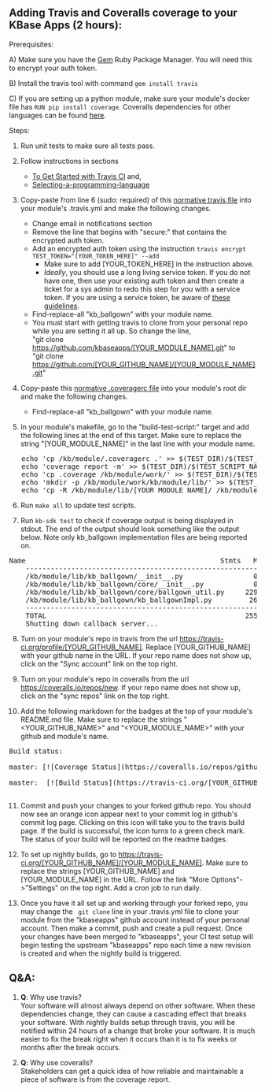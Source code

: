 Adding Travis and Coveralls coverage to your KBase Apps (2 hours):
-------------------------------------------------------------------
Prerequisites: <br>

A) Make sure you have the [Gem](https://rubygems.org/pages/download/) Ruby Package Manager. You will need this to encrypt your auth token.<br>

B) Install the travis tool with command ```gem install travis``` <br>

C) If you are setting up a python module, make sure your module's docker file has ```RUN pip install coverage```. Coveralls dependencies for other languages can be found [here](https://coveralls.zendesk.com/hc/en-us).

Steps:
1) Run unit tests to make sure all tests pass. 

2) Follow instructions in sections
   * [To Get Started with Travis CI](https://docs.travis-ci.com/user/getting-started/#To-get-started-with-Travis-CI) and, 
   * [Selecting-a-programming-language](https://docs.travis-ci.com/user/getting-started/#Selecting-a-programming-language)

3) Copy-paste from line 6 (sudo: required) of this [normative travis file](https://github.com/kbaseapps/kb_ballgown/blob/master/.travis.yml) into your module's .travis.yml and make the following changes. 
   * Change email in notifications section
   * Remove the line that begins with "secure:" that contains the encrypted auth token.
   * Add an encrypted auth token using the instruction ```travis encrypt TEST_TOKEN="[YOUR_TOKEN_HERE]" --add```
      * Make sure to add [YOUR_TOKEN_HERE] in the instruction above.
      * *Ideally*, you should use a long living service token. If you do not have one, then use your existing auth token and then create a ticket for a sys admin to redo this step for you with a service token. If you are using a service token, be aware of [these guidelines](/service_token.md).
   * Find-replace-all "kb_ballgown" with your module name.
   * You must start with getting travis to clone from your personal repo while you are setting it all up. So change the line, <br>"git clone https://github.com/kbaseapps/[YOUR_MODULE_NAME].git" to 
<br>"git clone https://github.com/[YOUR_GITHUB_NAME]/[YOUR_MODULE_NAME].git"
   
4) Copy-paste this [normative .coveragerc file](https://github.com/arfathpasha/kb_ballgown/blob/master/.coveragerc) into your module's root dir and make the following changes.
   * Find-replace-all "kb_ballgown" with your module name.
   
5) In your module's makefile, go to the "build-test-script:" target and add the following lines at the end of this target. Make sure to replace the string "[YOUR_MODULE_NAME]" in the last line with your module name. <br>
<pre>
   echo 'cp /kb/module/.coveragerc .' >> $(TEST_DIR)/$(TEST_SCRIPT_NAME) 
   echo 'coverage report -m' >> $(TEST_DIR)/$(TEST_SCRIPT_NAME) 
   echo 'cp .coverage /kb/module/work/' >> $(TEST_DIR)/$(TEST_SCRIPT_NAME) 
   echo 'mkdir -p /kb/module/work/kb/module/lib/' >> $(TEST_DIR)/$(TEST_SCRIPT_NAME) 
   echo 'cp -R /kb/module/lib/[YOUR_MODULE_NAME]/ /kb/module/work/kb/module/lib/' >> $(TEST_DIR)/$(TEST_SCRIPT_NAME) 
</pre>

6) Run ```make all``` to update test scripts.

7) Run ```kb-sdk test``` to check if coverage output is being displayed in stdout. The end of the output should look something like the output below. Note only kb_ballgown implementation files are being reported on. 
<pre>
Name                                               Stmts   Miss  Cover   Missing
    --------------------------------------------------------------------------------
    /kb/module/lib/kb_ballgown/__init__.py                 0      0   100%
    /kb/module/lib/kb_ballgown/core/__init__.py            0      0   100%
    /kb/module/lib/kb_ballgown/core/ballgown_util.py     229     23    90%   50, 57, 60-64, 204, 207, 216-217, 253-255, 265-267, 305-307, 324, 335, 339, 345, 425
    /kb/module/lib/kb_ballgown/kb_ballgownImpl.py         26      3    88%   90, 96-102
    --------------------------------------------------------------------------------
    TOTAL                                                255     26    90%
    Shutting down callback server...
</pre>

8) Turn on your module's repo in travis from the url https://travis-ci.org/profile/[YOUR_GITHUB_NAME]. Replace [YOUR_GITHUB_NAME] with your github name in the URL. If your repo name does not show up, click on the "Sync account" link on the top right.

9) Turn on your module's repo in coveralls from the url https://coveralls.io/repos/new. If your repo name does not show up, click on the "sync repos" link on the top right. 

10) Add the following markdown for the badges at the top of your module's README.md file. Make sure to replace the strings "<YOUR_GITHUB_NAME>" and "<YOUR_MODULE_NAME>" with your github and module's name.

<pre>
Build status:<br>
master: [![Coverage Status](https://coveralls.io/repos/github/[YOUR_GITHUB_NAME]/[YOUR_MODULE_NAME]/badge.svg?branch=master)](https://coveralls.io/github/[YOUR_GITHUB_NAME]/[YOUR_MODULE_NAME]?branch=master)<br>
master:  [![Build Status](https://travis-ci.org/[YOUR_GITHUB_NAME]/[YOUR_MODULE_NAME].svg?branch=master)](https://travis-ci.org/[YOUR_GITHUB_NAME]/[YOUR_MODULE_NAME])<br>
</pre>

11) Commit and push your changes to your forked github repo. You should now see an orange icon appear next to your commit log in github's commit log page. Clicking on this icon will take you to the travis build page. If the build is successful, the icon turns to a green check mark. The status of your build will be reported on the readme badges. 

12) To set up nightly builds, go to https://travis-ci.org/[YOUR_GITHUB_NAME]/[YOUR_MODULE_NAME]. Make sure to replace the strings [YOUR_GITHUB_NAME] and [YOUR_MODULE_NAME] in the URL. Follow the link "More Options"->"Settings" on the top right. Add a cron job to run daily.

13) Once you have it all set up and working through your forked repo, you may change the ``` git clone``` line in your .travis.yml file to clone your module from the "kbaseapps" github account instead of your personal account. Then make a commit, push and create a pull request. Once your changes have been merged to "kbaseapps", your CI test setup will begin testing the upstream "kbaseapps" repo each time a new revision is created and when the nightly build is triggered.  


Q&A:
----
1) <b>Q</b>: Why use travis? <br>
   Your software will almost always depend on other software. When these dependencies change, they can cause a cascading effect that breaks your software. With nightly builds setup through travis, you will be notified within 24 hours of a change that broke your software. It is much easier to fix the break right when it occurs than it is to fix weeks or months after the break occurs. 
 
 2) <b>Q</b>: Why use coveralls? <br>
    Stakeholders can get a quick idea of how reliable and maintainable a piece of software is from the coverage report. 
